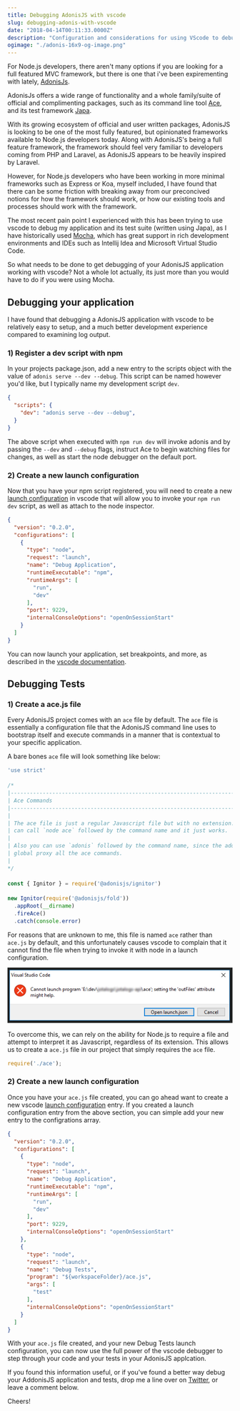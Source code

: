 ```yaml
---
title: Debugging AdonisJS with vscode
slug: debugging-adonis-with-vscode
date: "2018-04-14T00:11:33.0000Z"
description: "Configuration and considerations for using VScode to debug AdonisJS applications."
ogimage: "./adonis-16x9-og-image.png"
---
```


For Node.js developers, there aren't many options if you are looking for a full featured MVC framework, but there is one that i've been expirementing with lately, [AdonisJs](https://adonisjs.com/).

AdonisJs offers a wide range of functionality and a whole family/suite of official and complimenting packages, such as its command line tool [Ace](https://adonisjs.com/docs/4.1/ace), and its test framework [Japa](https://github.com/thetutlage/japa).

With its growing ecosystem of official and user written packages, AdonisJS is looking to be one of the most fully featured, but opinionated frameworks available to Node.js developers today. Along with AdonisJS's being a full feature framework, the framework should feel very familiar to developers coming from PHP and Laravel, as AdonisJS appears to be heavily inspired by Laravel.

However, for Node.js developers who have been working in more minimal frameworks such as Express or Koa, myself included, I have found that there can be some friction with breaking away from our preconcived notions for how the framework should work, or how our existing tools and processes should work with the framework.

The most recent pain point I experienced with this has been trying to use vscode to debug my application and its test suite (written using Japa), as I have historically used [Mocha](https://mochajs.org/), which has great support in rich development environments and IDEs such as Intellij Idea and Microsoft Virtual Studio Code.

So what needs to be done to get debugging of your AdonisJS application working with vscode? Not a whole lot actually, its just more than you would have to do if you were using Mocha.

## Debugging your application

I have found that debugging a AdonisJS application with vscode to be relatively easy to setup, and a much better development experience compared to examining log output.

### 1) Register a dev script with npm

In your projects package.json, add a new entry to the scripts object with the value of `adonis serve --dev --debug`. This script can be named however you'd like, but I typically name my development script `dev`.

```json
{
  "scripts": {
    "dev": "adonis serve --dev --debug",
  }
}
```

The above script when executed with `npm run dev` will invoke adonis and by passing the `--dev` and `--debug` flags, instruct Ace to begin watching files for changes, as well as start the node debugger on the default port.

### 2) Create a new launch configuration

Now that you have your npm script registered, you will need to create a new [launch configuration](https://code.visualstudio.com/docs/editor/debugging#_launch-configurations) in vscode that will allow you to invoke your `npm run dev` script, as well as attach to the node inspector.

```json
{
  "version": "0.2.0",
  "configurations": [
    {
      "type": "node",
      "request": "launch",
      "name": "Debug Application",
      "runtimeExecutable": "npm",
      "runtimeArgs": [
        "run",
        "dev"
      ],
      "port": 9229,
      "internalConsoleOptions": "openOnSessionStart"
    }
  ]
}

```

You can now launch your application, set breakpoints, and more, as described in the [vscode documentation](https://code.visualstudio.com/docs/editor/debugging).

## Debugging Tests

### 1) Create a ace.js file

Every AdonisJS project comes with an `ace` file by default. The `ace` file is essentially a configuration file that the AdonisJS command line uses to bootstrap itself and execute commands in a manner that is contextual to your specific application.

A bare bones `ace` file will look something like below:

```javascript
'use strict'

/*
|--------------------------------------------------------------------------
| Ace Commands
|--------------------------------------------------------------------------
|
| The ace file is just a regular Javascript file but with no extension. You
| can call `node ace` followed by the command name and it just works.
|
| Also you can use `adonis` followed by the command name, since the adonis
| global proxy all the ace commands.
|
*/

const { Ignitor } = require('@adonisjs/ignitor')

new Ignitor(require('@adonisjs/fold'))
  .appRoot(__dirname)
  .fireAce()
  .catch(console.error)
```

For reasons that are unknown to me, this file is named `ace` rather than `ace.js` by default, and this unfortunately causes vscode to complain that it cannot find the file when trying to invoke it with node in a launch configuration.

![vscode error dialog](./vscode-ace-error-dialog.jpg)

To overcome this, we can rely on the ability for Node.js to require a file and attempt to interpret it as Javascript, regardless of its extension. This allows us to create a `ace.js` file in our project that simply requires the `ace` file.

```js
require('./ace');
```

### 2) Create a new launch configuration

Once you have your `ace.js` file created, you can go ahead want to create a new vscode [launch configuration](https://code.visualstudio.com/docs/editor/debugging#_launch-configurations) entry. If you created a launch configuration entry from the above section, you can simple add your new entry to the configrations array.


```json
{
  "version": "0.2.0",
  "configurations": [
    {
      "type": "node",
      "request": "launch",
      "name": "Debug Application",
      "runtimeExecutable": "npm",
      "runtimeArgs": [
        "run",
        "dev"
      ],
      "port": 9229,
      "internalConsoleOptions": "openOnSessionStart"
    },
    {
      "type": "node",
      "request": "launch",
      "name": "Debug Tests",
      "program": "${workspaceFolder}/ace.js",
      "args": [
        "test"
      ],
      "internalConsoleOptions": "openOnSessionStart"
    }
  ]
}
```

With your `ace.js` file created, and your new Debug Tests launch configuration, you can now use the full power of the vscode debugger to step through your code and your tests in your AdonisJS applcation.

If you found this information useful, or if you've found a better way debug your AddonisJS application and tests, drop me a line over on [Twitter](https://twitter.com/vigs072), or leave a comment below.

Cheers!
